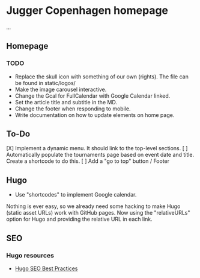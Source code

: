 # Jugger Copenhagen homepage

...

## Homepage

### TODO

- Replace the skull icon with something of our own (rights). The file can be found in static/logos/
- Make the image carousel interactive.
- Change the Gcal for FullCalendar with Google Calendar linked.
- Set the article title and subtitle in the MD.
- Change the footer when responding to mobile.
- Write documentation on how to update elements on home page.

## To-Do

[X] Implement a dynamic menu. It should link to the top-level sections.
[ ] Automatically populate the tournaments page based on event date and title. Create a shortcode to do this.
[ ] Add a "go to top" button / Footer
 
## Hugo

- Use "shortcodes" to implement Google calendar.

Nothing is ever easy, so we already need some hacking to make Hugo (static asset URLs) work with GitHub pages. Now using the "relativeURLs" option for Hugo and providing the relative URL in each link.

## SEO

### Hugo resources

- [Hugo SEO Best Practices](https://cloudcannon.com/tutorials/hugo-seo-best-practices/)
